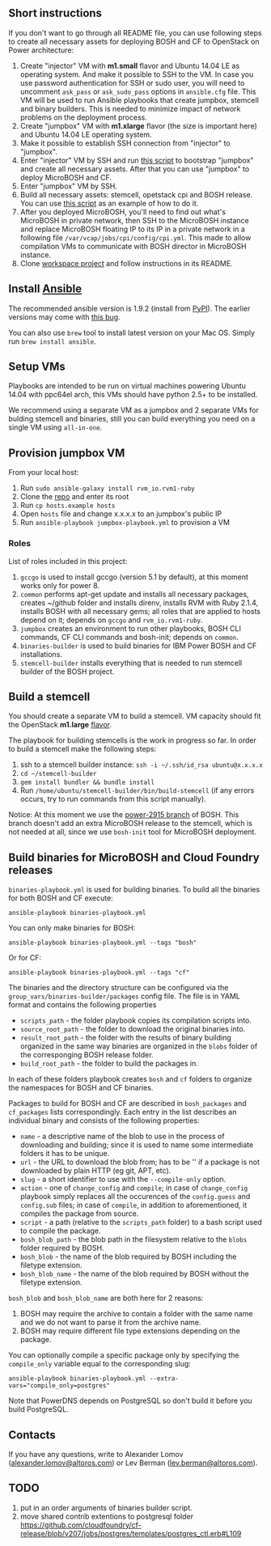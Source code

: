 ## Short instructions

If you don't want to go through all README file, you can use following steps to create all necessary assets for deploying BOSH and CF to OpenStack on Power architecture:

1. Create "injector" VM with __m1.small__ flavor and Ubuntu 14.04 LE as operating system. And make it possible to SSH to the VM. In case you use password authentication for SSH or sudo user, you will need to uncomment `ask_pass` or `ask_sudo_pass` options in `ansible.cfg` file. This VM will be used to run Ansible playbooks that create jumpbox, stemcell and binary builders. This is needed to minimize impact of network problems on the deployment process.
1. Create "jumpbox" VM with __m1.xlarge__ flavor (the size is important here) and Ubuntu 14.04 LE operating system. 
1. Make it possible to establish SSH connection from "injector" to "jumpbox".
1. Enter "injector" VM by SSH and run [this script](https://gist.github.com/allomov/46b5b936a3ffce152933#file-bootstrap-jumpbox-sh) to bootstrap "jumpbox" and create all necessary assets. After that you can use "jumpbox" to deploy MicroBOSH and CF.
1. Enter "jumpbox" VM by SSH.
1. Build all necessary assets: stemcell, opetstack cpi and BOSH release. You can use [this script](https://gist.github.com/allomov/46b5b936a3ffce152933#file-deploy-microbosh-sh) as an example of how to do it.
1. After you deployed MicroBOSH, you'll need to find out what's MicroBOSH in private network, then SSH to the MicroBOSH instance and replace MicroBOSH floating IP to its IP in a private network in a following file `/var/vcap/jobs/cpi/config/cpi.yml`. This made to allow compilation VMs to communicate with BOSH director in MicroBOSH instance. 
1. Clone [workspace project](https://github.com/Altoros/ibm-power-bosh-workspace) and follow instructions in its README.

## Install [Ansible](http://www.ansible.com/)

The recommended ansible version is 1.9.2 (install from [PyPI](https://pypi.python.org/pypi/ansible/1.9.2)). The earlier versions may come with [this bug](https://github.com/rvm/rvm1-ansible/issues/44).

You can also use `brew` tool to install latest version on your Mac OS. Simply run `brew install ansible`.

## Setup VMs

Playbooks are intended to be run on virtual machines powering Ubuntu 14.04 with ppc64el arch, this VMs should have python 2.5+ to be installed.

We recommend using a separate VM as a jumpbox and 2 separate VMs for bulding stemcell and binaries, still you can build everything you need on a single VM using `all-in-one`.

## Provision jumpbox VM

From your local host:

1. Run `sudo ansible-galaxy install rvm_io.rvm1-ruby`
1. Clone the [repo](https://github.com/Altoros/power-bosh-jumpbox-bootstrap.git) and enter its root
1. Run `cp hosts.example hosts`
1. Open `hosts` file and change x.x.x.x to an jumpbox's public IP
1. Run `ansible-playbook jumpbox-playbook.yml` to provision a VM

### Roles

List of roles included in this project:

1. `gccgo` is used to install gccgo (version 5.1 by default), at this moment works only for power 8.
1. `common` performs apt-get update and installs all necessary packages, creates ~/github folder and installs direnv, installs RVM with Ruby 2.1.4, installs BOSH with all necessary gems; all roles that are applied to hosts depend on it; depends on `gccgo` and `rvm_io.rvm1-ruby`.
1. `jumpbox` creates an environment to run other playbooks, BOSH CLI commands, CF CLI commands and bosh-init; depends on `common`.
1. `binaries-builder` is used to build binaries for IBM Power BOSH and CF installations.
1. `stemcell-builder` installs everything that is needed to run stemcell builder of the BOSH project.


## Build a stemcell

You should create a separate VM to build a stemcell. VM capacity should fit the OpenStack __m1.large__ [flavor](http://docs.openstack.org/openstack-ops/content/flavors.html).

The playbook for building stemcells is the work in progress so far. In order to build a stemcell make the following steps:

1. ssh to a stemcell builder instance: `ssh -i ~/.ssh/id_rsa ubuntu@x.x.x.x`
1. `cd ~/stemcell-builder`
1. `gem install bundler && bundle install`
1. Run `/home/ubuntu/stemcell-builder/bin/build-stemcell` (if any errors occurs, try to run commands from this script manually).

Notice: At this moment we use the [power-2915 branch](https://github.com/Altoros/bosh/tree/power-2915) of BOSH. This branch doesn't add an extra MicroBOSH release to the stemcell, which is not needed at all, since we use `bosh-init` tool for MicroBOSH deployment.

## Build binaries for MicroBOSH and Cloud Foundry releases

`binaries-playbook.yml` is used for building binaries. To build all the binaries for both BOSH and CF execute:

```
ansible-playbook binaries-playbook.yml
```

You can only make binaries for BOSH:

```
ansible-playbook binaries-playbook.yml --tags "bosh"
```

Or for CF:

```
ansible-playbook binaries-playbook.yml --tags "cf"
```

The binaries and the directory structure can be configured via the `group_vars/binaries-builder/packages` config file. The file is in YAML format and contains the following properties

* `scripts_path` - the folder playbook copies its compilation scripts into.
* `source_root_path` - the folder to download the original binaries into.
* `result_root_path` - the folder with the results of binary building organized in the same way binaries are organized in the `blobs` folder of the corresponging BOSH release folder.
* `build_root_path` - the folder to build the packages in.

In each of these folders playbook creates `bosh` and `cf` folders to organize the namespaces for BOSH and CF binaries.

Packages to build for BOSH and CF are described in `bosh_packages` and `cf_packages` lists correspondingly. Each entry in the list describes an individual binary and consists of the following properties:

* `name` - a descriptive name of the blob to use in the process of downloading and building; since it is used to name some intermediate folders it has to be unique.
* `url` - the URL to download the blob from; has to be '' if a package is not downloaded by plain HTTP (eg git, APT, etc).
* `slug` - a short identifier to use with the `--compile-only` option.
* `action` - one of `change_config` and `compile`; in case of `change_config` playbook simply replaces all the occurences of the `config.guess` and `config.sub` files; in case of `compile`, in addition to aforementioned, it compiles the package from source.
* `script` - a path (relative to the `scripts_path` folder) to a bash script used to compile the package.
* `bosh_blob_path` - the blob path in the filesystem relative to the `blobs` folder required by BOSH.
* `bosh_blob` - the name of the blob required by BOSH including the filetype extension.
* `bosh_blob_name` - the name of the blob required by BOSH without the filetype extension.

`bosh_blob` and `bosh_blob_name` are both here for 2 reasons:
1. BOSH may require the archive to contain a folder with the same name and we do not want to parse it from the archive name.
2. BOSH may require different file type extensions depending on the package.

You can optionally compile a specific package only by specifying the `compile_only` variable equal to the corresponding slug:

```
ansible-playbook binaries-playbook.yml --extra-vars="compile_only=postgres"
```

Note that PowerDNS depends on PostgreSQL so don't build it before you build PostgreSQL.

## Contacts

If you have any questions, write to Alexander Lomov (alexander.lomov@altoros.com) or Lev Berman (lev.berman@altoros.com).

## TODO

1. put in an order arguments of binaries builder script.
1. move shared contrib extentions to postgresql folder https://github.com/cloudfoundry/cf-release/blob/v207/jobs/postgres/templates/postgres_ctl.erb#L109
